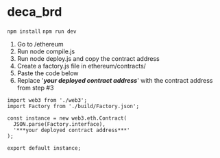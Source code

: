 # deca_brd

`npm install`
`npm run dev`

1. Go to /ethereum
2. Run node compile.js
3. Run node deploy.js and copy the contract address
4. Create a factory.js file in ethereum/contracts/
5. Paste the code below
6. Replace '***your deployed contract address***' with the contract address from step #3

```
import web3 from './web3';
import Factory from './build/Factory.json';

const instance = new web3.eth.Contract(
  JSON.parse(Factory.interface),
  '***your deployed contract address***'
);

export default instance;
```
